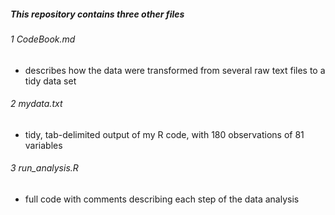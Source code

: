 ##### This repository contains three other files
###### 1 CodeBook.md
+ describes how the data were transformed from several raw text files to a tidy data set
###### 2 mydata.txt
+ tidy, tab-delimited output of my R code, with 180 observations of 81 variables
###### 3 run_analysis.R
+ full code with comments describing each step of the data analysis